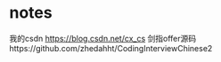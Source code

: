 # notes
我的csdn https://blog.csdn.net/cx_cs
剑指offer源码https://github.com/zhedahht/CodingInterviewChinese2
